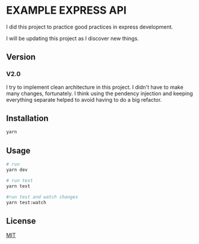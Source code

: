# EXAMPLE EXPRESS API

I did this project to practice good practices in express development.

I will be updating this project as I discover new things.


## Version

### V2.0

I try to implement clean architecture in this project.
I didn't have to make many changes, fortunately.
I think using the pendency injection and keeping everything separate helped to avoid having to do a big refactor.

## Installation

```bash
yarn
```

## Usage

```bash
# run
yarn dev

# run test
yarn test

#run test and watch changes
yarn test:watch


```


## License

[MIT](https://choosealicense.com/licenses/mit/)